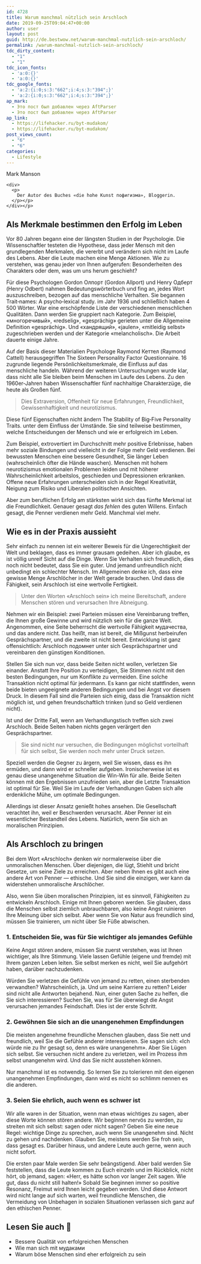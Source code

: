 ```yaml
---
id: 4728
title: Warum manchmal nützlich sein Arschloch
date: 2019-09-25T09:04:47+00:00
author: user
layout: post
guid: http://de.bestwow.net/warum-manchmal-nutzlich-sein-arschloch/
permalink: /warum-manchmal-nutzlich-sein-arschloch/
tdc_dirty_content:
  - "1"
  - "1"
tdc_icon_fonts:
  - 'a:0:{}'
  - 'a:0:{}'
tdc_google_fonts:
  - 'a:2:{i:0;s:3:"662";i:4;s:3:"394";}'
  - 'a:2:{i:0;s:3:"662";i:4;s:3:"394";}'
ap_mark:
  - Это пост был добавлен через AftParser
  - Это пост был добавлен через AftParser
ap_link:
  - https://lifehacker.ru/byt-mudakom/
  - https://lifehacker.ru/byt-mudakom/
post_views_count:
  - "6"
  - "6"
categories:
  - Lifestyle
---
```

<div>
  <div>
  </div>
  
  <div>
    <div>
      Mark Manson
    </div>
    
    <div>
      <p>
        Der Autor des Buches «die hohe Kunst пофигизма», Bloggerin.
      </p></p>
    </div></p>
  </div></p>
</div>

## Als Merkmale bestimmen den Erfolg im Leben

Vor 80 Jahren begann eine der längsten Studien in der Psychologie. Die Wissenschaftler testeten die Hypothese, dass jeder Mensch mit den grundlegenden Merkmalen, die vererbt und verändern sich nicht im Laufe des Lebens. Aber die Leute machen eine Menge Aktionen. Wie zu verstehen, was genau jeder von Ihnen aufgerufen: Besonderheiten des Charakters oder dem, was um uns herum geschieht?

Für diese Psychologen Gordon Олпорт (Gordon Allport) und Henry Одберт (Henry Odbert) nahmen Bedeutungswörterbuch und fing an, jedes Wort auszuschreiben, bezogen auf das menschliche Verhalten. Sie begannen <span><span> Trait‑names: A psycho‑lexical study. </span> </span> im Jahr 1936 und schließlich haben 4 500 Wörter. War eine erschöpfende Liste der verschiedenen menschlichen Qualitäten. Dann werden Sie gruppiert nach Kategorie. Zum Beispiel, «многоречивый», «redselig», «gesprächig» gerieten unter die Allgemeine Definition «gesprächig». Und «хандрящий», «jaulen», «mitleidig selbst» zugeschrieben werden und der Kategorie «melancholisch». Die Arbeit dauerte einige Jahre.

Auf der Basis dieser Materialien Psychologe Raymond Кеттел (Raymond Cattell) herausgegriffen <span><span> The Sixteen Personality Factor Questionnaire. </span> </span> 16 zugrunde liegende Persönlichkeitsmerkmale, die Einfluss auf das menschliche handeln. Während der weiteren Untersuchungen wurde klar, dass nicht alle Sie bleiben beim Menschen im Laufe des Lebens. Zu den 1960er‑Jahren haben Wissenschaftler fünf nachhaltige Charakterzüge, die heute als Großen fünf.

> Dies Extraversion, Offenheit für neue Erfahrungen, Freundlichkeit, Gewissenhaftigkeit und neurotizismus.

Diese fünf Eigenschaften nicht ändern <span><span> The Stability of Big‑Five Personality Traits. </span> </span> unter dem Einfluss der Umstände. Sie sind teilweise bestimmen, welche Entscheidungen der Mensch und wie er erfolgreich im Leben.

Zum Beispiel, extrovertiert im Durchschnitt mehr positive Erlebnisse, haben mehr soziale Bindungen und vielleicht in der Folge mehr Geld verdienen. Bei bewussten Menschen eine bessere Gesundheit, Sie länger Leben (wahrscheinlich öfter die Hände waschen). Menschen mit hohem neurotizismus emotionalen Problemen leiden und mit höherer Wahrscheinlichkeit arbeitslos, geschieden und Depressionen erkranken. Offene neue Erfahrungen unterscheiden sich in der Regel Kreativität, Neigung zum Risiko und Liberalen politischen Ansichten.

Aber zum beruflichen Erfolg am stärksten wirkt sich das fünfte Merkmal ist die Freundlichkeit. Genauer gesagt _das fehlen_ des guten Willens. Einfach gesagt, die Penner verdienen mehr Geld. Manchmal viel mehr.

## Wie es in der Praxis aussieht

Sehr einfach zu nennen ist ein weiterer Beweis für die Ungerechtigkeit der Welt und beklagen, dass es immer grausam gedeihen. Aber ich glaube, es ist völlig unreif Sicht auf die Dinge. Wenn Sie Verhalten sich freundlich, dies noch nicht bedeutet, dass Sie ein guter. Und jemand unfreundlich nicht unbedingt ein schlechter Mensch. Im Allgemeinen denke ich, dass eine gewisse Menge Arschlöcher in der Welt gerade brauchen. Und dass die Fähigkeit, sein Arschloch ist eine wertvolle Fertigkeit.

> Unter den Worten «Arschloch sein» ich meine Bereitschaft, andere Menschen stören und verursachen Ihre Abneigung.

Nehmen wir ein Beispiel: zwei Parteien müssen eine Vereinbarung treffen, die Ihnen große Gewinne und wird nützlich sein für die ganze Welt. Angenommen, eine Seite beherrscht die wertvolle Fähigkeit мудачества, und das andere nicht. Das heißt, man ist bereit, die Mißgunst herbeirufen Gesprächspartner, und die zweite ist nicht bereit. Entwicklung ist ganz offensichtlich: Arschloch подомнет unter sich Gesprächspartner und vereinbaren den günstigen Konditionen.

Stellen Sie sich nun vor, dass beide Seiten nicht wollen, verletzen Sie einander. Anstatt Ihre Position zu verteidigen, Sie Stimmen nicht mit den besten Bedingungen, nur um Konflikte zu vermeiden. Eine solche Transaktion nicht optimal für jedermann. Es kann gar nicht stattfinden, wenn beide bieten ungeeignete anderen Bedingungen und bei Angst vor diesem Druck. In diesem Fall sind die Parteien sich einig, dass die Transaktion nicht möglich ist, und gehen freundschaftlich trinken (und so Geld verdienen nicht).

Ist und der Dritte Fall, wenn am Verhandlungstisch treffen sich zwei Arschloch. Beide Seiten haben nichts gegen verärgert den Gesprächspartner.

> Sie sind nicht nur versuchen, die Bedingungen möglichst vorteilhaft für sich selbst, Sie werden noch mehr unter Druck setzen.

Speziell werden die Gegner zu ärgern, weil Sie wissen, dass es ihn ermüden, und dann wird er schneller aufgeben. Ironischerweise ist es genau diese unangenehme Situation die Win-Win für alle. Beide Seiten können mit den Ergebnissen unzufrieden sein, aber die Letzte Transaktion ist optimal für Sie. Weil Sie im Laufe der Verhandlungen Gaben sich alle erdenkliche Mühe, um optimale Bedingungen.

Allerdings ist dieser Ansatz genießt hohes ansehen. Die Gesellschaft verachtet ihn, weil er Beschwerden verursacht. Aber Penner ist ein wesentlicher Bestandteil des Lebens. Natürlich, wenn Sie sich an moralischen Prinzipien.

## Als Arschloch zu bringen

Bei dem Wort «Arschloch» denken wir normalerweise über die unmoralischen Menschen. Über diejenigen, die lügt, Stiehlt und bricht Gesetze, um seine Ziele zu erreichen. Aber neben Ihnen es gibt auch eine andere Art von Penner — ethische. Und Sie sind die einzigen, wer kann da widerstehen unmoralische Arschlöcher.

Also, wenn Sie üben moralischen Prinzipien, ist es sinnvoll, Fähigkeiten zu entwickeln Arschloch. Einige mit Ihnen geboren werden. Sie glauben, dass die Menschen selbst ziemlich unbrauchbaren, also keine Angst ruinieren Ihre Meinung über sich selbst. Aber wenn Sie von Natur aus freundlich sind, müssen Sie trainieren, um nicht über Sie Füße abwischen.

### 1. Entscheiden Sie, was für Sie wichtiger als jemandes Gefühle

Keine Angst stören andere, müssen Sie zuerst verstehen, was ist Ihnen wichtiger, als Ihre Stimmung. Viele lassen Gefühle (eigene und fremde) mit Ihrem ganzen Leben leiten. Sie selbst merken es nicht, weil Sie aufgehört haben, darüber nachzudenken.

Würden Sie verletzen die Gefühle von jemand zu retten, einen sterbenden verwandten? Wahrscheinlich, ja. Und um seine Karriere zu retten? Leider sind nicht alle Antworten bejahend. Nun, einer guten Sache zu helfen, die Sie sich interessieren? Suchen Sie, was für Sie überwiegt die Angst verursachen jemandes Feindschaft. Dies ist der erste Schritt.

### 2. Gewöhnen Sie sich an die unangenehmen Empfindungen

Die meisten angenehme freundliche Menschen glauben, dass Sie nett und freundlich, weil Sie die Gefühle anderer interessieren. Sie sagen sich: «Ich würde nie zu Ihr gesagt so, denn es wäre unangenehm». Aber Sie Lügen sich selbst. Sie versuchen nicht andere zu verletzen, weil im Prozess ihm selbst unangenehm wird. Und das Sie nicht ausstehen können.

Nur manchmal ist es notwendig. So lernen Sie zu tolerieren mit den eigenen unangenehmen Empfindungen, dann wird es nicht so schlimm nennen es die anderen.

### 3. Seien Sie ehrlich, auch wenn es schwer ist

Wir alle waren in der Situation, wenn man etwas wichtiges zu sagen, aber diese Worte können stören andere. Wir beginnen nervös zu werden, zu streiten mit sich selbst: sagen oder nicht sagen? Geben Sie eine neue Regel: wichtige Dinge zu sprechen, auch wenn Sie unangenehm sind. Nicht zu gehen und nachdenken. Glauben Sie, meistens werden Sie froh sein, dass gesagt es. Darüber hinaus, und andere Leute auch gerne, wenn auch nicht sofort.

Die ersten paar Male werden Sie sehr beängstigend. Aber bald werden Sie feststellen, dass die Leute kommen zu Euch einzeln und im Rückblick, nicht hört, ob jemand, sagen: «Herr, es hätte schon vor langer Zeit sagen. Wie gut, dass du nicht still halten!» Sobald Sie beginnen immer so positive Resonanz, Freimut wird Ihnen leicht gegeben werden. Und diese Antwort wird nicht lange auf sich warten, weil freundliche Menschen, die Vermeidung von Unbehagen in sozialen Situationen verlassen sich ganz auf den ethischen Penner.

<div>
  <h2 class="read-also__title">
    <span>Lesen Sie auch</span> <span>💩 </span>
  </h2>
  
  <ul class="read-also__list">
    <li>
      Bessere Qualität von erfolgreichen Menschen
    </li>
    <li>
      Wie man sich mit мудаками
    </li>
    <li>
      Warum böse Menschen sind eher erfolgreich zu sein
    </li>
  </ul>
</div>